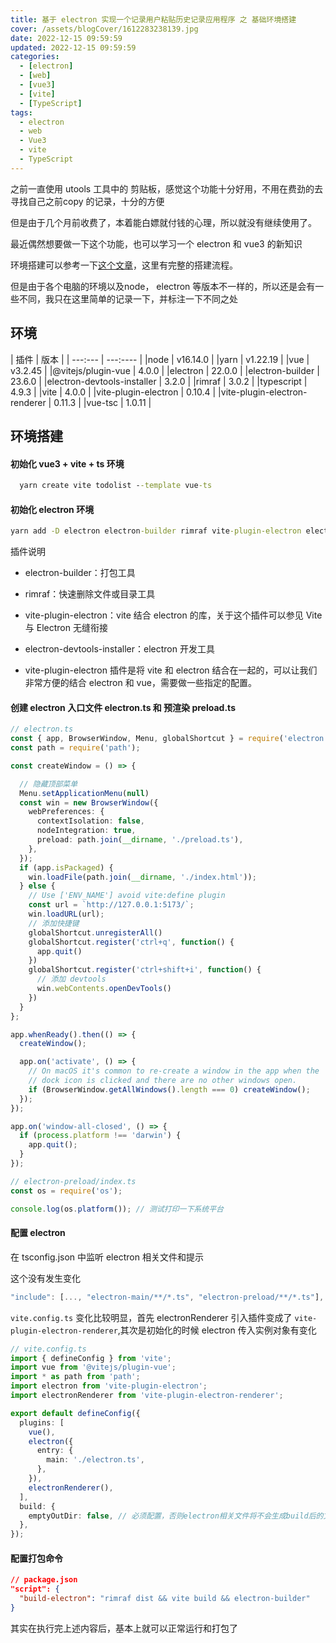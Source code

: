 ```yaml
---
title: 基于 electron 实现一个记录用户粘贴历史记录应用程序 之 基础环境搭建
cover: /assets/blogCover/1612283238139.jpg
date: 2022-12-15 09:59:59
updated: 2022-12-15 09:59:59
categories:
  - [electron]
  - [web]
  - [vue3]
  - [vite]
  - [TypeScript]
tags:
  - electron
  - web
  - Vue3
  - vite
  - TypeScript
---
```



之前一直使用 utools 工具中的 剪贴板，感觉这个功能十分好用，不用在费劲的去寻找自己之前copy 的记录，十分的方便

但是由于几个月前收费了，本着能白嫖就付钱的心理，所以就没有继续使用了。

最近偶然想要做一下这个功能，也可以学习一个 electron 和 vue3 的新知识

环境搭建可以参考一下[这个文章](https://segmentfault.com/a/1190000041852520)，这里有完整的搭建流程。

但是由于各个电脑的环境以及node， electron 等版本不一样的，所以还是会有一些不同，我只在这里简单的记录一下，并标注一下不同之处

## 环境

| 插件                            | 版本            |
| ---:---                        |    ---:----    |
|node                            |     v16.14.0   |
|yarn                            |     v1.22.19   |
|vue                             |     v3.2.45    |
|@vitejs/plugin-vue              |      4.0.0     |
|electron                        |     22.0.0     |
|electron-builder                |     23.6.0     |
|electron-devtools-installer     |    3.2.0       |
|rimraf                          |     3.0.2      |
|typescript                      |      4.9.3     |
|vite                            |     4.0.0      |
|vite-plugin-electron            |     0.10.4     |
|vite-plugin-electron-renderer   |      0.11.3    |
|vue-tsc                         |     1.0.11     |


## 环境搭建

#### 初始化 vue3 + vite + ts 环境

~~~cmd
  yarn create vite todolist --template vue-ts
~~~

#### 初始化 electron 环境

~~~cmd
yarn add -D electron electron-builder rimraf vite-plugin-electron electron-devtools-installer
~~~

插件说明
* electron-builder：打包工具

* rimraf：快速删除文件或目录工具

* vite-plugin-electron：vite 结合 electron 的库，关于这个插件可以参见 Vite 与 Electron 无缝衔接

* electron-devtools-installer：electron 开发工具

* vite-plugin-electron 插件是将 vite 和 electron 结合在一起的，可以让我们非常方便的结合 electron 和 vue，需要做一些指定的配置。

#### 创建 electron 入口文件 electron.ts 和 预渲染 preload.ts

~~~ts
// electron.ts
const { app, BrowserWindow, Menu, globalShortcut } = require('electron');
const path = require('path');

const createWindow = () => {

  // 隐藏顶部菜单
  Menu.setApplicationMenu(null)
  const win = new BrowserWindow({
    webPreferences: {
      contextIsolation: false,
      nodeIntegration: true,
      preload: path.join(__dirname, './preload.ts'),
    },
  });
  if (app.isPackaged) {
    win.loadFile(path.join(__dirname, './index.html'));
  } else {
    // Use ['ENV_NAME'] avoid vite:define plugin
    const url = `http://127.0.0.1:5173/`;
    win.loadURL(url);
    // 添加快捷键
    globalShortcut.unregisterAll()
    globalShortcut.register('ctrl+q', function() {
      app.quit()
    })
    globalShortcut.register('ctrl+shift+i', function() {
      // 添加 devtools
      win.webContents.openDevTools()
    })
  }
};

app.whenReady().then(() => {
  createWindow();

  app.on('activate', () => {
    // On macOS it's common to re-create a window in the app when the
    // dock icon is clicked and there are no other windows open.
    if (BrowserWindow.getAllWindows().length === 0) createWindow();
  });
});

app.on('window-all-closed', () => {
  if (process.platform !== 'darwin') {
    app.quit();
  }
});
~~~

~~~ts
// electron-preload/index.ts
const os = require('os');

console.log(os.platform()); // 测试打印一下系统平台
~~~

#### 配置 electron
在 tsconfig.json 中监听 electron 相关文件和提示

这个没有发生变化
~~~ts
"include": [..., "electron-main/**/*.ts", "electron-preload/**/*.ts"],
~~~
`vite.config.ts` 变化比较明显，首先 electronRenderer 引入插件变成了 `vite-plugin-electron-renderer`,其次是初始化的时候 electron 传入实例对象有变化
~~~ts
// vite.config.ts
import { defineConfig } from 'vite';
import vue from '@vitejs/plugin-vue';
import * as path from 'path';
import electron from 'vite-plugin-electron';
import electronRenderer from 'vite-plugin-electron-renderer';

export default defineConfig({
  plugins: [
    vue(),
    electron({
      entry: {
        main: './electron.ts',
      },
    }),
    electronRenderer(),
  ],
  build: {
    emptyOutDir: false, // 必须配置，否则electron相关文件将不会生成build后的文件
  },
});
~~~

#### 配置打包命令

~~~json
// package.json
"script": {
  "build-electron": "rimraf dist && vite build && electron-builder"
}
~~~

其实在执行完上述内容后，基本上就可以正常运行和打包了
